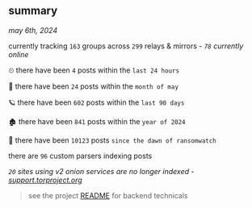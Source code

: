 
## summary
_may 6th, 2024_

currently tracking `163` groups across `299` relays & mirrors - _`78` currently online_

⏲ there have been `4` posts within the `last 24 hours`

🦈 there have been `24` posts within the `month of may`

🪐 there have been `602` posts within the `last 90 days`

🏚 there have been `841` posts within the `year of 2024`

🦕 there have been `10123` posts `since the dawn of ransomwatch`

there are `96` custom parsers indexing posts

_`20` sites using v2 onion services are no longer indexed - [support.torproject.org](https://support.torproject.org/onionservices/v2-deprecation/)_

> see the project [README](https://github.com/joshhighet/ransomwatch#ransomwatch--) for backend technicals
